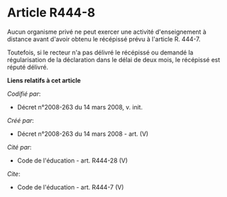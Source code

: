 # Article R444-8

Aucun organisme privé ne peut exercer une activité d'enseignement à distance avant d'avoir obtenu le récépissé prévu à
l'article R. 444-7. 

Toutefois, si le recteur n'a pas délivré le récépissé ou demandé la régularisation de la déclaration dans le délai de deux
mois, le récépissé est réputé délivré.

**Liens relatifs à cet article**

_Codifié par_:

  - Décret n°2008-263 du 14 mars 2008, v. init.

_Créé par_:

  - Décret n°2008-263 du 14 mars 2008 - art. (V)

_Cité par_:

  - Code de l'éducation - art. R444-28 (V)

_Cite_:

  - Code de l'éducation - art. R444-7 (V)
